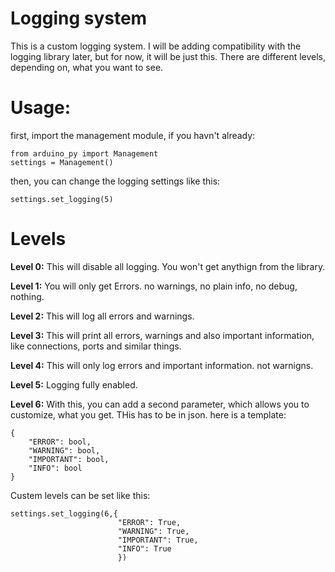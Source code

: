 # Logging system

This is a custom logging system. I will be adding compatibility with the logging library later, but for now, it will be just this. There are different levels, depending on, what you want to see.

# Usage:

first, import the management module, if you havn't already:
```
from arduino_py import Management
settings = Management()
```

then, you can change the logging settings like this:
```
settings.set_logging(5)
```

# Levels

**Level 0:**
This will disable all logging. You won't get anythign from the library.

**Level 1:**
You will only get Errors. no warnings, no plain info, no debug, nothing.

**Level 2:**
This will log all errors and warnings.

**Level 3:**
This will print all errors, warnings and also important information, like connections, ports and similar things.

**Level 4:**
This will only log errors and important information. not warnigns.

**Level 5:**
Logging fully enabled.

**Level 6:**
With this, you can add a second parameter, which allows you to customize, what you get. THis has to be in json. here is a template:
```
{
	"ERROR": bool,
	"WARNING": bool,
	"IMPORTANT": bool,
	"INFO": bool
}
```
Custem levels can be set like this:
```
settings.set_logging(6,{
                        "ERROR": True,
                        "WARNING": True,
                        "IMPORTANT": True,
                        "INFO": True
                        })
```
